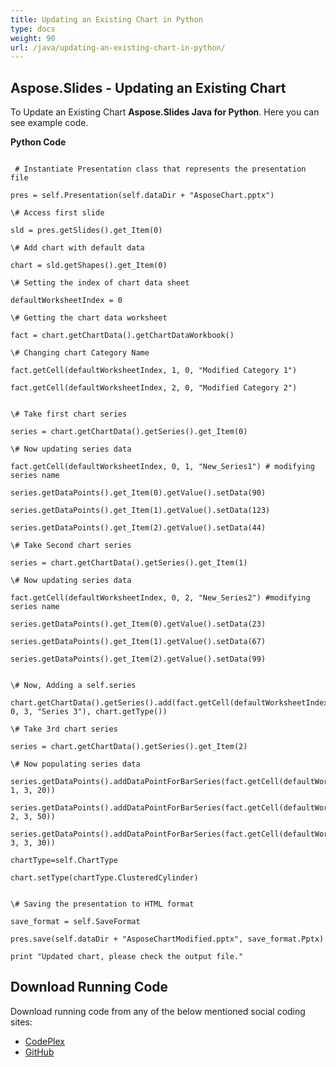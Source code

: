 ```yaml
---
title: Updating an Existing Chart in Python
type: docs
weight: 90
url: /java/updating-an-existing-chart-in-python/
---
```


## **Aspose.Slides - Updating an Existing Chart**
To Update an Existing Chart **Aspose.Slides Java for Python**. Here you can see example code.

**Python Code**

```

 # Instantiate Presentation class that represents the presentation file

pres = self.Presentation(self.dataDir + "AsposeChart.pptx")

\# Access first slide

sld = pres.getSlides().get_Item(0)

\# Add chart with default data

chart = sld.getShapes().get_Item(0)

\# Setting the index of chart data sheet

defaultWorksheetIndex = 0

\# Getting the chart data worksheet

fact = chart.getChartData().getChartDataWorkbook()

\# Changing chart Category Name

fact.getCell(defaultWorksheetIndex, 1, 0, "Modified Category 1")

fact.getCell(defaultWorksheetIndex, 2, 0, "Modified Category 2")


\# Take first chart series

series = chart.getChartData().getSeries().get_Item(0)

\# Now updating series data

fact.getCell(defaultWorksheetIndex, 0, 1, "New_Series1") # modifying series name

series.getDataPoints().get_Item(0).getValue().setData(90)

series.getDataPoints().get_Item(1).getValue().setData(123)

series.getDataPoints().get_Item(2).getValue().setData(44)

\# Take Second chart series

series = chart.getChartData().getSeries().get_Item(1)

\# Now updating series data

fact.getCell(defaultWorksheetIndex, 0, 2, "New_Series2") #modifying series name

series.getDataPoints().get_Item(0).getValue().setData(23)

series.getDataPoints().get_Item(1).getValue().setData(67)

series.getDataPoints().get_Item(2).getValue().setData(99)


\# Now, Adding a self.series

chart.getChartData().getSeries().add(fact.getCell(defaultWorksheetIndex, 0, 3, "Series 3"), chart.getType())

\# Take 3rd chart series

series = chart.getChartData().getSeries().get_Item(2)

\# Now populating series data

series.getDataPoints().addDataPointForBarSeries(fact.getCell(defaultWorksheetIndex, 1, 3, 20))

series.getDataPoints().addDataPointForBarSeries(fact.getCell(defaultWorksheetIndex, 2, 3, 50))

series.getDataPoints().addDataPointForBarSeries(fact.getCell(defaultWorksheetIndex, 3, 3, 30))

chartType=self.ChartType

chart.setType(chartType.ClusteredCylinder)


\# Saving the presentation to HTML format

save_format = self.SaveFormat

pres.save(self.dataDir + "AsposeChartModified.pptx", save_format.Pptx)

print "Updated chart, please check the output file."

```
## **Download Running Code**
Download running code from any of the below mentioned social coding sites:

- [CodePlex](https://asposeslidesjavapython.codeplex.com/releases/view/620922)
- [GitHub](https://github.com/aspose-slides/Aspose.Slides-for-Java/releases/tag/Aspose.Slides_Java_for_Python-v1.0)
